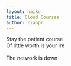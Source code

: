 ```yaml
---
layout: haiku
title: Cloud Courses
author: rianpr
---
```


Stay the patient course<br>
Of little worth is your ire<br>  
The network is down<br>